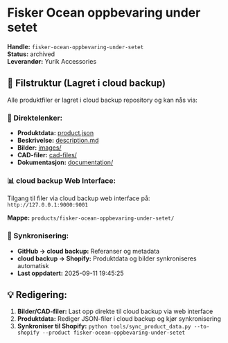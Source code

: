 # Fisker Ocean oppbevaring under setet

**Handle:** `fisker-ocean-oppbevaring-under-setet`  
**Status:** archived  
**Leverandør:** Yurik Accessories

## 📁 Filstruktur (Lagret i cloud backup)

Alle produktfiler er lagret i cloud backup repository og kan nås via:

### 🔗 Direktelenker:
- **Produktdata:** [product.json](http://127.0.0.1:9000/products/fisker-ocean-oppbevaring-under-setet/product.json)
- **Beskrivelse:** [description.md](http://127.0.0.1:9000/products/fisker-ocean-oppbevaring-under-setet/description.md)
- **Bilder:** [images/](http://127.0.0.1:9000/products/fisker-ocean-oppbevaring-under-setet/images/)
- **CAD-filer:** [cad-files/](http://127.0.0.1:9000/products/fisker-ocean-oppbevaring-under-setet/cad-files/)
- **Dokumentasjon:** [documentation/](http://127.0.0.1:9000/products/fisker-ocean-oppbevaring-under-setet/documentation/)

### 📊 cloud backup Web Interface:
Tilgang til filer via cloud backup web interface på:
`http://127.0.0.1:9000:9001`

**Mappe:** `products/fisker-ocean-oppbevaring-under-setet/`

### 🔄 Synkronisering:
- **GitHub → cloud backup:** Referanser og metadata
- **cloud backup → Shopify:** Produktdata og bilder synkroniseres automatisk
- **Last oppdatert:** 2025-09-11 19:45:25

## 💡 Redigering:
1. **Bilder/CAD-filer:** Last opp direkte til cloud backup via web interface
2. **Produktdata:** Rediger JSON-filer i cloud backup og kjør synkronisering
3. **Synkroniser til Shopify:** `python tools/sync_product_data.py --to-shopify --product fisker-ocean-oppbevaring-under-setet`
